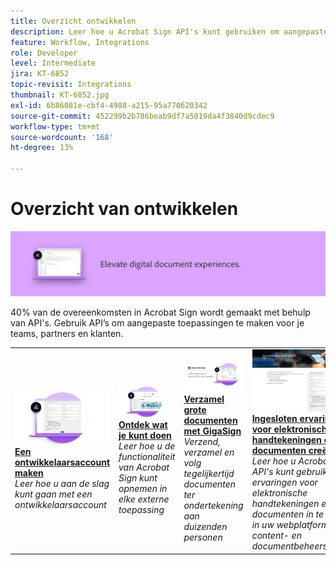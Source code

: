 ```yaml
---
title: Overzicht ontwikkelen
description: Leer hoe u Acrobat Sign API's kunt gebruiken om aangepaste toepassingen te maken voor uw teams, partners en klanten
feature: Workflow, Integrations
role: Developer
level: Intermediate
jira: KT-6852
topic-revisit: Integrations
thumbnail: KT-6852.jpg
exl-id: 6b86081e-cbf4-4988-a215-95a770620342
source-git-commit: 452299b2b786beab9df7a5019da4f3840d9cdec9
workflow-type: tm+mt
source-wordcount: '168'
ht-degree: 13%

---
```


# Overzicht van ontwikkelen

![Ontwikkelafbeelding ondertekenen](../assets/Hero-Develop.png)

40% van de overeenkomsten in Acrobat Sign wordt gemaakt met behulp van API&#39;s. Gebruik API’s om aangepaste toepassingen te maken voor je teams, partners en klanten.

<table style="table-layout:fixed">
<tr>
  <td>
    <a href="https://www.adobe.io/apis/documentcloud/sign.html" target="_blank">
      <img alt="Een ontwikkelaarsaccount maken" src="../assets/Develop_Getting-Started.png" />
    </a>
    <div>
    <a href="https://www.adobe.io/apis/documentcloud/sign.html" target="_blank"><strong>Een ontwikkelaarsaccount maken</strong></a>
    </div>
    <em>Leer hoe u aan de slag kunt gaan met een ontwikkelaarsaccount</em>
    <br>
  </td>
  <td>
    <a href="https://www.adobe.io/apis/documentcloud/sign/docs.html" target="_blank">
      <img alt="Ontdek wat je kunt doen" src="../assets/Develop_Learn.png" />
    </a>
    <div>
    <a href="https://www.adobe.io/apis/documentcloud/sign/docs.html" target="_blank"><strong>Ontdek wat je kunt doen</strong></a>
    </div>
    <em>Leer hoe u de functionaliteit van Acrobat Sign kunt opnemen in elke externe toepassing</em>
    <br>
  </td>  
  <td>
    <a href="gigasign.md">
      <img alt="Verzamel grote documenten met GigaSign" src="../assets/gigasign.jpg" />
    </a>
    <div>
    <a href="gigasign.md"><strong>Verzamel grote documenten met GigaSign</strong></a>
    </div>
    <em>Verzend, verzamel en volg tegelijkertijd documenten ter ondertekening aan duizenden personen</em>
    <br>
  </td>
   <td>
    <a href="embeddedesignature.md">
      <img alt="Ingesloten ervaringen voor elektronische handtekeningen en documenten creëren" src="assets/embeddedesignature/EmbedPart1_thumb.png" />
    </a>
    <div>
    <a href="embeddedesignature.md"><strong>Ingesloten ervaringen voor elektronische handtekeningen en documenten creëren</strong></a>
    </div>
    <em>Leer hoe u Acrobat Sign API's kunt gebruiken om ervaringen voor elektronische handtekeningen en documenten in te sluiten in uw webplatforms en content- en documentbeheersystemen</em>
    <br>
  </td>
</tr>
</table>
